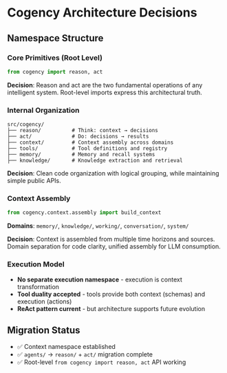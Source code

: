 # Cogency Architecture Decisions

## Namespace Structure

### Core Primitives (Root Level)
```python
from cogency import reason, act
```

**Decision**: Reason and act are the two fundamental operations of any intelligent system. Root-level imports express this architectural truth.

### Internal Organization
```
src/cogency/
├── reason/          # Think: context → decisions
├── act/             # Do: decisions → results  
├── context/         # Context assembly across domains
├── tools/           # Tool definitions and registry
├── memory/          # Memory and recall systems
├── knowledge/       # Knowledge extraction and retrieval
```

**Decision**: Clean code organization with logical grouping, while maintaining simple public APIs.

### Context Assembly
```python
from cogency.context.assembly import build_context
```

**Domains**: `memory/`, `knowledge/`, `working/`, `conversation/`, `system/`

**Decision**: Context is assembled from multiple time horizons and sources. Domain separation for code clarity, unified assembly for LLM consumption.

### Execution Model
- **No separate execution namespace** - execution is context transformation
- **Tool duality accepted** - tools provide both context (schemas) and execution (actions)
- **ReAct pattern current** - but architecture supports future evolution

## Migration Status
- ✅ Context namespace established  
- ✅ `agents/` → `reason/` + `act/` migration complete
- ✅ Root-level `from cogency import reason, act` API working